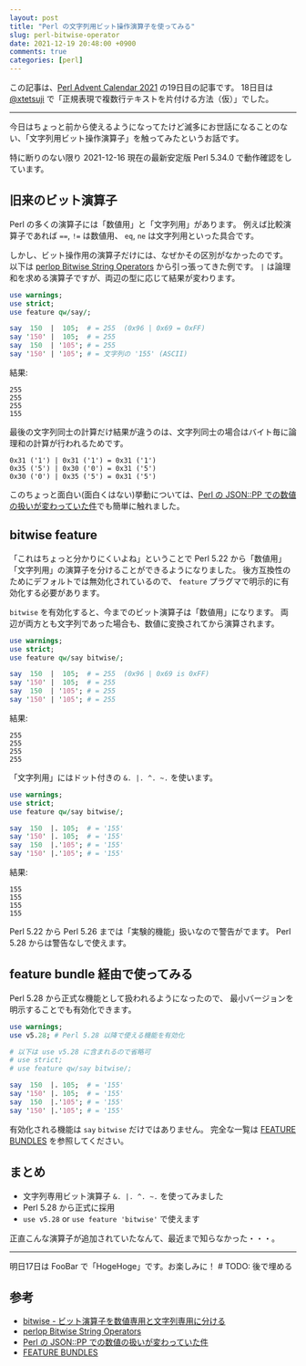 ```yaml
---
layout: post
title: "Perl の文字列用ビット操作演算子を使ってみる"
slug: perl-bitwise-operator
date: 2021-12-19 20:48:00 +0900
comments: true
categories: [perl]
---
```


この記事は、[Perl Advent Calendar 2021](https://qiita.com/advent-calendar/2021/perl) の19日目の記事です。
18日目は [@xtetsuji](https://qiita.com/xtetsuji) で「正規表現で複数行テキストを片付ける方法（仮）」でした。

-----

今日はちょっと前から使えるようになってたけど滅多にお世話になることのない、「文字列用ビット操作演算子」を触ってみたというお話です。

特に断りのない限り 2021-12-16 現在の最新安定版 Perl 5.34.0 で動作確認をしています。

## 旧来のビット演算子

Perl の多くの演算子には「数値用」と「文字列用」があります。
例えば比較演算子であれば `==`, `!=` は数値用、 `eq`, `ne` は文字列用といった具合です。

しかし、ビット操作用の演算子だけには、なぜかその区別がなかったのです。
以下は [perlop Bitwise String Operators](https://metacpan.org/dist/perl/view/pod/perlop.pod#Bitwise-String-Operators) から引っ張ってきた例です。
`|` は論理和を求める演算子ですが、両辺の型に応じて結果が変わります。

```perl
use warnings;
use strict;
use feature qw/say/;

say  150  |  105;  # = 255  (0x96 | 0x69 = 0xFF)
say '150' |  105;  # = 255
say  150  | '105'; # = 255
say '150' | '105'; # = 文字列の '155' (ASCII)
```

結果:

```
255
255
255
155
```

最後の文字列同士の計算だけ結果が違うのは、文字列同士の場合はバイト毎に論理和の計算が行われるためです。

```
0x31 ('1') | 0x31 ('1') = 0x31 ('1')
0x35 ('5') | 0x30 ('0') = 0x31 ('5')
0x30 ('0') | 0x35 ('5') = 0x31 ('5')
```

このちょっと面白い(面白くはない)挙動については、[Perl の JSON::PP での数値の扱いが変わっていた件](https://shogo82148.github.io/blog/2021/10/14/json-pp-on-perl/)でも簡単に触れました。

## bitwise feature

「これはちょっと分かりにくいよね」ということで Perl 5.22 から「数値用」「文字列用」の演算子を分けることができるようになりました。
後方互換性のためにデフォルトでは無効化されているので、 `feature` プラグマで明示的に有効化する必要があります。

`bitwise` を有効化すると、今までのビット演算子は「数値用」になります。
両辺が両方とも文字列であった場合も、数値に変換されてから演算されます。

```perl
use warnings;
use strict;
use feature qw/say bitwise/;

say  150  |  105;  # = 255  (0x96 | 0x69 is 0xFF)
say '150' |  105;  # = 255
say  150  | '105'; # = 255
say '150' | '105'; # = 255
```

結果:

```
255
255
255
255
```

「文字列用」にはドット付きの `&. |. ^. ~.` を使います。

```perl
use warnings;
use strict;
use feature qw/say bitwise/;

say  150  |. 105;  # = '155'
say '150' |. 105;  # = '155'
say  150  |.'105'; # = '155'
say '150' |.'105'; # = '155'
```

結果:

```
155
155
155
155
```

Perl 5.22 から Perl 5.26 までは「実験的機能」扱いなので警告がでます。
Perl 5.28 からは警告なしで使えます。

## feature bundle 経由で使ってみる

Perl 5.28 から正式な機能として扱われるようになったので、
最小バージョンを明示することでも有効化できます。

```perl
use warnings;
use v5.28; # Perl 5.28 以降で使える機能を有効化

# 以下は use v5.28 に含まれるので省略可
# use strict; 
# use feature qw/say bitwise/;

say  150  |. 105;  # = '155'
say '150' |. 105;  # = '155'
say  150  |.'105'; # = '155'
say '150' |.'105'; # = '155'
```

有効化される機能は `say` `bitwise` だけではありません。
完全な一覧は [FEATURE BUNDLES](https://perldoc.perl.org/feature#FEATURE-BUNDLES) を参照してください。

## まとめ

- 文字列専用ビット演算子 `&. |. ^. ~.` を使ってみました
- Perl 5.28 から正式に採用
- `use v5.28` or `use feature 'bitwise'` で使えます

正直こんな演算子が追加されていたなんて、最近まで知らなかった・・・。

-----

明日17日は FooBar で「HogeHoge」です。お楽しみに！ # TODO: 後で埋める

## 参考

- [bitwise - ビット演算子を数値専用と文字列専用に分ける](https://qiita.com/xtetsuji/items/a21c718ca37799d11c7c#bitwise---%E3%83%93%E3%83%83%E3%83%88%E6%BC%94%E7%AE%97%E5%AD%90%E3%82%92%E6%95%B0%E5%80%A4%E5%B0%82%E7%94%A8%E3%81%A8%E6%96%87%E5%AD%97%E5%88%97%E5%B0%82%E7%94%A8%E3%81%AB%E5%88%86%E3%81%91%E3%82%8B)
- [perlop Bitwise String Operators](https://metacpan.org/dist/perl/view/pod/perlop.pod#Bitwise-String-Operators)
- [Perl の JSON::PP での数値の扱いが変わっていた件](https://shogo82148.github.io/blog/2021/10/14/json-pp-on-perl/)
- [FEATURE BUNDLES](https://perldoc.perl.org/feature#FEATURE-BUNDLES)
